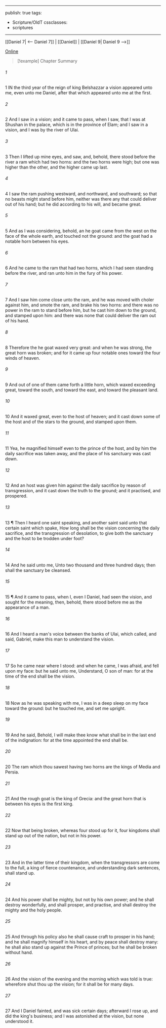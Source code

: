 

---
publish: true
tags:
  - Scripture/OldT
cssclasses:
  - scriptures
---
[[Daniel 7| <-- Daniel 7]] | [[Daniel]] | [[Daniel 9| Daniel 9 -->]]

[Online](https://churchofjesuschrist.org/study/scriptures/ot/dan/8?lang=eng)

>[!example] Chapter Summary
>
###### 1
1 IN the third year of the reign of king Belshazzar a vision appeared unto me, even unto me Daniel, after that which appeared unto me at the first.
###### 2
2 And I saw in a vision; and it came to pass, when I saw, that I was at Shushan in the palace, which is in the province of Elam; and I saw in a vision, and I was by the river of Ulai.
###### 3
3 Then I lifted up mine eyes, and saw, and, behold, there stood before the river a ram which had two horns: and the two horns were high; but one was higher than the other, and the higher came up last.
###### 4
4 I saw the ram pushing westward, and northward, and southward; so that no beasts might stand before him, neither was there any that could deliver out of his hand; but he did according to his will, and became great.
###### 5
5 And as I was considering, behold, an he goat came from the west on the face of the whole earth, and touched not the ground: and the goat had a notable horn between his eyes.
###### 6
6 And he came to the ram that had two horns, which I had seen standing before the river, and ran unto him in the fury of his power.
###### 7
7 And I saw him come close unto the ram, and he was moved with choler against him, and smote the ram, and brake his two horns: and there was no power in the ram to stand before him, but he cast him down to the ground, and stamped upon him: and there was none that could deliver the ram out of his hand.
###### 8
8 Therefore the he goat waxed very great: and when he was strong, the great horn was broken; and for it came up four notable ones toward the four winds of heaven.
###### 9
9 And out of one of them came forth a little horn, which waxed exceeding great, toward the south, and toward the east, and toward the pleasant land.
###### 10
10 And it waxed great, even to the host of heaven; and it cast down some of the host and of the stars to the ground, and stamped upon them.
###### 11
11 Yea, he magnified himself even to the prince of the host, and by him the daily sacrifice was taken away, and the place of his sanctuary was cast down.
###### 12
12 And an host was given him against the daily sacrifice by reason of transgression, and it cast down the truth to the ground; and it practised, and prospered.
###### 13
13 ¶ Then I heard one saint speaking, and another saint said unto that certain saint which spake, How long shall be the vision concerning the daily sacrifice, and the transgression of desolation, to give both the sanctuary and the host to be trodden under foot?
###### 14
14 And he said unto me, Unto two thousand and three hundred days; then shall the sanctuary be cleansed.
###### 15
15 ¶ And it came to pass, when I, even I Daniel, had seen the vision, and sought for the meaning, then, behold, there stood before me as the appearance of a man.
###### 16
16 And I heard a man's voice between the banks of Ulai, which called, and said, Gabriel, make this man to understand the vision.
###### 17
17 So he came near where I stood: and when he came, I was afraid, and fell upon my face: but he said unto me, Understand, O son of man: for at the time of the end shall be the vision.
###### 18
18 Now as he was speaking with me, I was in a deep sleep on my face toward the ground: but he touched me, and set me upright.
###### 19
19 And he said, Behold, I will make thee know what shall be in the last end of the indignation: for at the time appointed the end shall be.
###### 20
20 The ram which thou sawest having two horns are the kings of Media and Persia.
###### 21
21 And the rough goat is the king of Grecia: and the great horn that is between his eyes is the first king.
###### 22
22 Now that being broken, whereas four stood up for it, four kingdoms shall stand up out of the nation, but not in his power.
###### 23
23 And in the latter time of their kingdom, when the transgressors are come to the full, a king of fierce countenance, and understanding dark sentences, shall stand up.
###### 24
24 And his power shall be mighty, but not by his own power; and he shall destroy wonderfully, and shall prosper, and practise, and shall destroy the mighty and the holy people.
###### 25
25 And through his policy also he shall cause craft to prosper in his hand; and he shall magnify himself in his heart, and by peace shall destroy many: he shall also stand up against the Prince of princes; but he shall be broken without hand.
###### 26
26 And the vision of the evening and the morning which was told is true: wherefore shut thou up the vision; for it shall be for many days.
###### 27
27 And I Daniel fainted, and was sick certain days; afterward I rose up, and did the king's business; and I was astonished at the vision, but none understood it.



